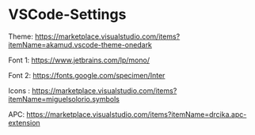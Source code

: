 # VSCode-Settings
Theme: https://marketplace.visualstudio.com/items?itemName=akamud.vscode-theme-onedark

Font 1: https://www.jetbrains.com/lp/mono/

Font 2: https://fonts.google.com/specimen/Inter

Icons : https://marketplace.visualstudio.com/items?itemName=miguelsolorio.symbols

APC: https://marketplace.visualstudio.com/items?itemName=drcika.apc-extension

